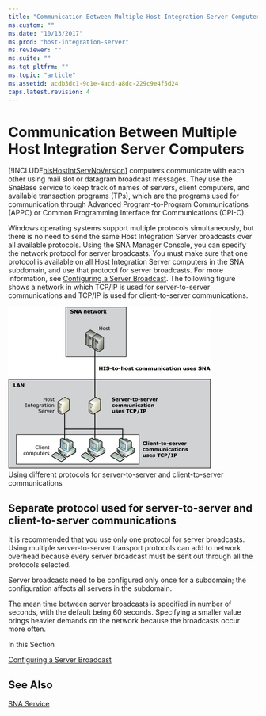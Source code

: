 ```yaml
---
title: "Communication Between Multiple Host Integration Server Computers1 | Microsoft Docs"
ms.custom: ""
ms.date: "10/13/2017"
ms.prod: "host-integration-server"
ms.reviewer: ""
ms.suite: ""
ms.tgt_pltfrm: ""
ms.topic: "article"
ms.assetid: acdb3dc1-9c1e-4acd-a8dc-229c9e4f5d24
caps.latest.revision: 4
---
```

# Communication Between Multiple Host Integration Server Computers
[!INCLUDE[hisHostIntServNoVersion](../core/includes/hishostintservnoversion-md.md)] computers communicate with each other using mail slot or datagram broadcast messages. They use the SnaBase service to keep track of names of servers, client computers, and available transaction programs (TPs), which are the programs used for communication through Advanced Program-to-Program Communications (APPC) or Common Programming Interface for Communications (CPI-C).  
  
 Windows operating systems support multiple protocols simultaneously, but there is no need to send the same Host Integration Server broadcasts over all available protocols. Using the SNA Manager Console, you can specify the network protocol for server broadcasts. You must make sure that one protocol is available on all Host Integration Server computers in the SNA subdomain, and use that protocol for server broadcasts. For more information, see [Configuring a Server Broadcast](../core/configuring-a-server-broadcast.md). The following figure shows a network in which TCP/IP is used for server-to-server communications and TCP/IP is used for client-to-server communications.  
  
 ![](../core/media/snas02.gif "snas02")  
Using different protocols for server-to-server and client-to-server communications  
  
## Separate protocol used for server-to-server and client-to-server communications  
 It is recommended that you use only one protocol for server broadcasts. Using multiple server-to-server transport protocols can add to network overhead because every server broadcast must be sent out through all the protocols selected.  
  
 Server broadcasts need to be configured only once for a subdomain; the configuration affects all servers in the subdomain.  
  
 The mean time between server broadcasts is specified in number of seconds, with the default being 60 seconds. Specifying a smaller value brings heavier demands on the network because the broadcasts occur more often.  
  
 In this Section  
  
 [Configuring a Server Broadcast](../core/configuring-a-server-broadcast.md)  
  
## See Also  
 [SNA Service](../core/sna-service.md)